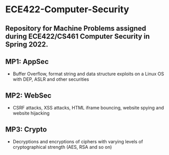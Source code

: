 # ECE422-Computer-Security
## Repository for Machine Problems assigned during ECE422/CS461 Computer Security in Spring 2022. 

## MP1: AppSec 
- Buffer Overflow, format string and data structure exploits on a Linux OS with DEP, ASLR and other securities

## MP2: WebSec 
- CSRF attacks, XSS attacks, HTML iframe bouncing, website spying and website hijacking

## MP3: Crypto 
- Decryptions and encryptions of ciphers with varying levels of cryptographical strength (AES, RSA and so on)

